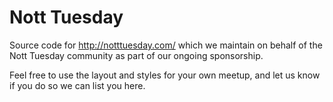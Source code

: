 # Nott Tuesday

Source code for http://notttuesday.com/ which we maintain on behalf of the Nott Tuesday community as part of our ongoing sponsorship.

Feel free to use the layout and styles for your own meetup, and let us know if you do so we can list you here.
